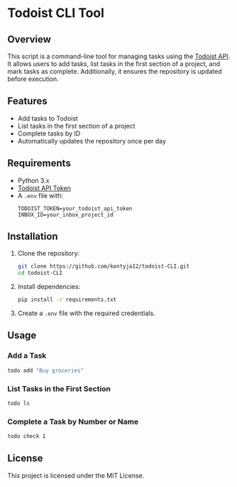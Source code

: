 # Todoist CLI Tool

## Overview
This script is a command-line tool for managing tasks using the [Todoist API](https://developer.todoist.com/). It allows users to add tasks, list tasks in the first section of a project, and mark tasks as complete. Additionally, it ensures the repository is updated before execution.

## Features
- Add tasks to Todoist
- List tasks in the first section of a project
- Complete tasks by ID
- Automatically updates the repository once per day

## Requirements
- Python 3.x
- [Todoist API Token](https://developer.todoist.com/appconsole)
- A `.env` file with:
  ```
  TODOIST_TOKEN=your_todoist_api_token
  INBOX_ID=your_inbox_project_id
  ```

## Installation
1. Clone the repository:
   ```sh
   git clone https://github.com/kentyja12/todoist-CLI.git
   cd todoist-CLI
   ```
2. Install dependencies:
   ```sh
   pip install -r requirements.txt
   ```
3. Create a `.env` file with the required credentials.

## Usage
### Add a Task
```sh
todo add "Buy groceries"
```

### List Tasks in the First Section
```sh
todo ls
```

### Complete a Task by Number or Name
```sh
todo check 1
```

## License
This project is licensed under the MIT License.

